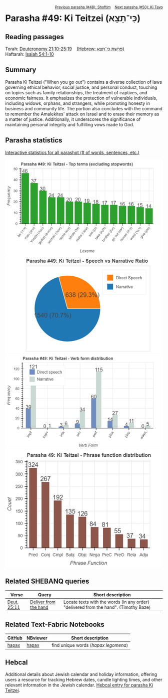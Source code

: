 <span style="float: right;"><sup> <a href="../48%20-%20Shoftim">Previous parasha (#48): Shoftim</a> &nbsp;&nbsp; <a href="../50%20-%20Ki%20Tavo">Next parasha (#50): Ki Tavo</a></sup></span>

# Parasha #49: Ki Teitzei (כִּי־תֵצֵא)

## Reading passages

Torah: <a href="https://www.stepbible.org/?q=version=NASB2020|reference=Deut.21:10-25:19&options=HNVUG" target="_blank">Deuteronomy 21:10-25:19</a> &nbsp;&nbsp; <a href="https://tikkun.io/#/p/ki-teitzei" target="_blank">(Hebrew: פָּרָשַׁת כִּי־תֵצֵא)</a><br>
Haftarah: 
<a href="https://www.stepbible.org/?q=version=NASB2020|reference=Is.54:1-10&options=HNVUG" target="_blank">Isaiah 54:1-10</a>

## Summary

Parasha Ki Teitzei ("When you go out") contains a diverse collection of laws governing ethical behavior, social justice, and personal conduct, touching on topics such as family relationships, the treatment of captives, and economic fairness. It emphasizes the protection of vulnerable individuals, including widows, orphans, and strangers, while promoting honesty in business and community life. The portion also concludes with the command to remember the Amalekites' attack on Israel and to erase their memory as a matter of justice. Additionally, it underscores the significance of maintaining personal integrity and fulfilling vows made to God.

## Parasha statistics

<a href="../../General/metrics_distribution.html" target="_blank">Interactive statistics for all parashot (# of words, sentences, etc.)</a>

<img src="top_terms.png">
<img src="speech_narrative_ratio.png">
<img src="verbform_distribution.png">
<img src="phrase_function_distribution.png">

## Related SHEBANQ queries

Verse | Query | Short description
--- | --- | --- 
<a href="https://www.stepbible.org/?q=version=NASB2020\|reference=Deut.25:11&options=HNVUG" target="_blank">Deut. 25:11</a>|  <a href="https://shebanq.ancient-data.org/hebrew/text?iid=5471&version=2021&page=1&mr=r&qw=q" target="_blank">Deliver from the hand</a>| Locate texts with the words (in any order) "delivered from the hand". (Timothy Baze)

## Related Text-Fabric Notebooks

GitHub | NBviewer | Short description
---|---|---
[hapax](hapax.ipynb) | <a href="https://nbviewer.org/github/tonyjurg/Parashot/blob/main/WeeklyParasha/49%20-%20Ki%20Teitzei/hapax.ipynb" target="_blank">hapax</a> | find unique words (*hapax legomena*)

## Hebcal

Additional details about Jewish calendar and holiday information, offering users a resource for tracking Hebrew dates, candle lighting times, and other relevant information in the Jewish calendar. <a href="https://www.hebcal.com/sedrot/ki-teitzei" target="_blank">Hebcal entry for parasha Ki Teitzei</a>.
